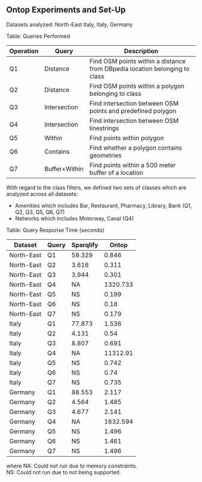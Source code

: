 Ontop Experiments and Set-Up
--------------------

Datasets analyzed: North-East Italy, Italy, Germany

Table: Queries Performed

| Operation | Query | Description| 
| --------- | ----- | ---------- | 
| Q1 | Distance | Find OSM points within a distance from DBpedia location belonging to class| 
| Q2 | Distance | Find OSM points within a polygon belonging to class| 
| Q3 | Intersection | Find intersection between OSM points and predefined polygon| 
| Q4 | Intersection | Find intersection between OSM linestrings| 
| Q5 | Within | Find points within polygon| 
| Q6 | Contains | Find whether a polygon contains geometries| 
| Q7 | Buffer+Within | Find points within a 500 meter buffer of a location| 

With regard to the class filters, we defined two sets of classes which are analyzed across all datasets:
* Amenities which includes Bar, Restaurant, Pharmacy, Library, Bank (Q1, Q2, Q3, Q5, Q6, Q7)
* Networks which includes Motorway, Canal (Q4)

Table: Query Response Time (seconds)

| Dataset | Query | Sparqlify | Ontop | 
| ------- | ----- | --------- | ----- | 
| North-East | Q1 | 59.329 | 0.846| 
| North-East | Q2 | 3.616 | 0.311
| North-East | Q3 | 3.944 | 0.301
| North-East | Q4 | NA | 1320.733
| North-East | Q5 | NS | 0.199
| North-East | Q6 | NS | 0.18
| North-East | Q7 | NS | 0.179
| Italy | Q1 | 77.873 | 1.536
| Italy | Q2 | 4.131 | 0.54
| Italy | Q3 | 8.807 | 0.691
| Italy | Q4 | NA | 11312.91
| Italy | Q5 | NS | 0.742
| Italy | Q6 | NS | 0.74
| Italy | Q7 | NS | 0.735
| Germany | Q1 | 88.553 | 2.117
| Germany | Q2 | 4.564 | 1.485
| Germany | Q3 | 4.677 | 2.141
| Germany | Q4 | NA | 1632.594
| Germany | Q5 | NS | 1.496
| Germany | Q6 | NS | 1.461
| Germany | Q7 | NS | 1.496

where
NA: Could not run due to memory constraints.  
NS: Could not run due to not being supported.
